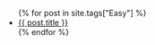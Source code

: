 <ul>
{% for post in site.tags["Easy"] %}
<li><a href="https://rust-edu.org/assignments{{ post.url }}">{{ post.title }}</a></li>
{% endfor %}
</ul>